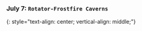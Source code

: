 ### July 7:  **`Rotator-Frostfire Caverns`**
{: style="text-align: center; vertical-align: middle;"}
